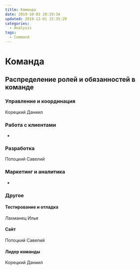 ```yaml
---
title: Команда
date: 2019-10-03 20:19:34
updated: 2019-12-01 15:35:29
categories:
  - Analysis
tags:
  - Command
---
```

# Команда
## Распределение ролей и обязанностей в команде
### Управление и координация
Корецкий Даниил
### Работа с клиентами
-
### Разработка
Потоцкий Савелий
### Маркетинг и аналитика
-
### Другое
#### Тестирование и отладка
Лахманец Илья
#### Сайт
Потоцкий Савелий
#### Лидер команды
Корецкий Даниил